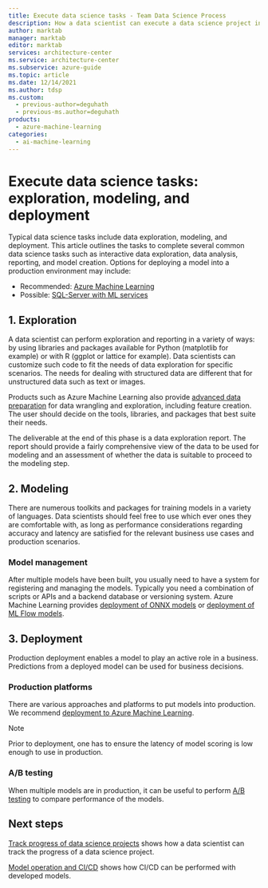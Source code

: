 ```yaml
---
title: Execute data science tasks - Team Data Science Process
description: How a data scientist can execute a data science project in a trackable, version controlled, and collaborative way.
author: marktab
manager: marktab
editor: marktab
services: architecture-center
ms.service: architecture-center
ms.subservice: azure-guide
ms.topic: article
ms.date: 12/14/2021
ms.author: tdsp
ms.custom:
  - previous-author=deguhath
  - previous-ms.author=deguhath
products:
  - azure-machine-learning
categories:
  - ai-machine-learning
---
```


# Execute data science tasks: exploration, modeling, and deployment

Typical data science tasks include data exploration, modeling, and deployment. This article outlines the tasks to complete several common data science tasks such as interactive data exploration, data analysis, reporting, and model creation. Options for deploying a model into a production environment may include:

- Recommended: [Azure Machine Learning](/azure/machine-learning)
- Possible: [SQL-Server with ML services](/sql/advanced-analytics/r/r-services)

## 1. <a name='DataQualityReportUtility-1'></a> Exploration

A data scientist can perform exploration and reporting in a variety of ways: by using libraries and packages available for Python (matplotlib for example) or with R (ggplot or lattice for example). Data scientists can customize such code to fit the needs of data exploration for specific scenarios. The needs for dealing with structured data are different that for unstructured data such as text or images.

Products such as Azure Machine Learning also provide [advanced data preparation](/azure/machine-learning/how-to-create-register-datasets) for data wrangling and exploration, including feature creation. The user should decide on the tools, libraries, and packages that best suite their needs.

The deliverable at the end of this phase is a data exploration report. The report should provide a fairly comprehensive view of the data to be used for modeling and an assessment of whether the data is suitable to proceed to the modeling step.

## 2. <a name='ModelingUtility-2'></a> Modeling

There are numerous toolkits and packages for training models in a variety of languages. Data scientists should feel free to use which ever ones they are comfortable with, as long as performance considerations regarding accuracy and latency are satisfied for the relevant business use cases and production scenarios.

### Model management
After multiple models have been built, you usually need to have a system for registering and managing the models. Typically you need a combination of scripts or APIs and a backend database or versioning system. Azure Machine Learning provides [deployment of ONNX models](/azure/machine-learning/concept-onnx#deploy-onnx-models-in-azure) or [deployment of ML Flow models](/azure/machine-learning/how-to-deploy-mlflow-models).

## 3. <a name='Deployment-3'></a> Deployment

Production deployment enables a model to play an active role in a business. Predictions from a deployed model can be used for business decisions.

### Production platforms
There are various approaches and platforms to put models into production.  We recommend [deployment to Azure Machine Learning](/azure/machine-learning/how-to-deploy-managed-online-endpoints).

> [!NOTE]
> Prior to deployment, one has to ensure the latency of model scoring is low enough to use in production.
>
>


### A/B testing
When multiple models are in production, it can be useful to perform [A/B testing](https://wikipedia.org/wiki/A/B_testing) to compare performance of the models.

## Next steps

[Track progress of data science projects](track-progress.md) shows how a data scientist can track the progress of a data science project.

[Model operation and CI/CD](ci-cd-flask.yml) shows how CI/CD can be performed with developed models.

